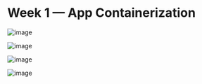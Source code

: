 # Week 1 — App Containerization



![image](https://user-images.githubusercontent.com/125198688/219881172-c4cd3341-258e-4eba-a545-cc622963c932.png)



![image](https://user-images.githubusercontent.com/125198688/219881638-75f2a70b-c36a-43c1-896e-61bdbd7dc21d.png)

![image](https://user-images.githubusercontent.com/125198688/219881658-90f0654b-d0a4-4dd1-acce-b4ca4441b7ce.png)


![image](https://user-images.githubusercontent.com/125198688/219881813-61b32281-f14a-4208-bdc7-2fa50dd5d1fa.png)

